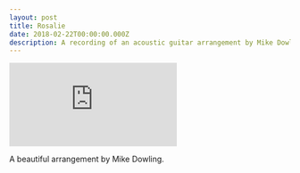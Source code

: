 ```yaml
---
layout: post
title: Rosalie
date: 2018-02-22T00:00:00.000Z
description: A recording of an acoustic guitar arrangement by Mike Dowling.
---
```


<div class='embed-container'><iframe src='https://www.youtube.com/embed/P17eXD6kDFk' frameborder='0' allowfullscreen></iframe></div>

A beautiful arrangement by Mike Dowling.

